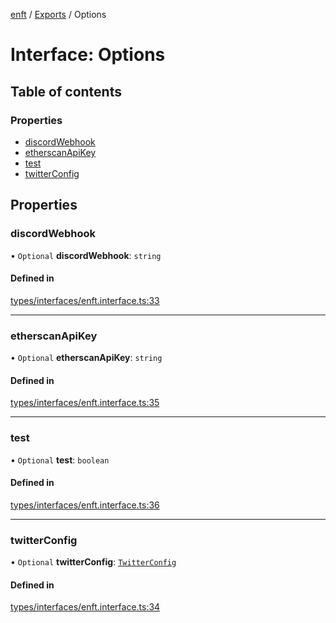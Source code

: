 [enft](../README.md) / [Exports](../modules.md) / Options

# Interface: Options

## Table of contents

### Properties

- [discordWebhook](Options.md#discordwebhook)
- [etherscanApiKey](Options.md#etherscanapikey)
- [test](Options.md#test)
- [twitterConfig](Options.md#twitterconfig)

## Properties

### discordWebhook

• `Optional` **discordWebhook**: `string`

#### Defined in

[types/interfaces/enft.interface.ts:33](https://github.com/kenryu42/ethereum-nft-sales-bot/blob/d8d9fbf/src/types/interfaces/enft.interface.ts#L33)

___

### etherscanApiKey

• `Optional` **etherscanApiKey**: `string`

#### Defined in

[types/interfaces/enft.interface.ts:35](https://github.com/kenryu42/ethereum-nft-sales-bot/blob/d8d9fbf/src/types/interfaces/enft.interface.ts#L35)

___

### test

• `Optional` **test**: `boolean`

#### Defined in

[types/interfaces/enft.interface.ts:36](https://github.com/kenryu42/ethereum-nft-sales-bot/blob/d8d9fbf/src/types/interfaces/enft.interface.ts#L36)

___

### twitterConfig

• `Optional` **twitterConfig**: [`TwitterConfig`](TwitterConfig.md)

#### Defined in

[types/interfaces/enft.interface.ts:34](https://github.com/kenryu42/ethereum-nft-sales-bot/blob/d8d9fbf/src/types/interfaces/enft.interface.ts#L34)
